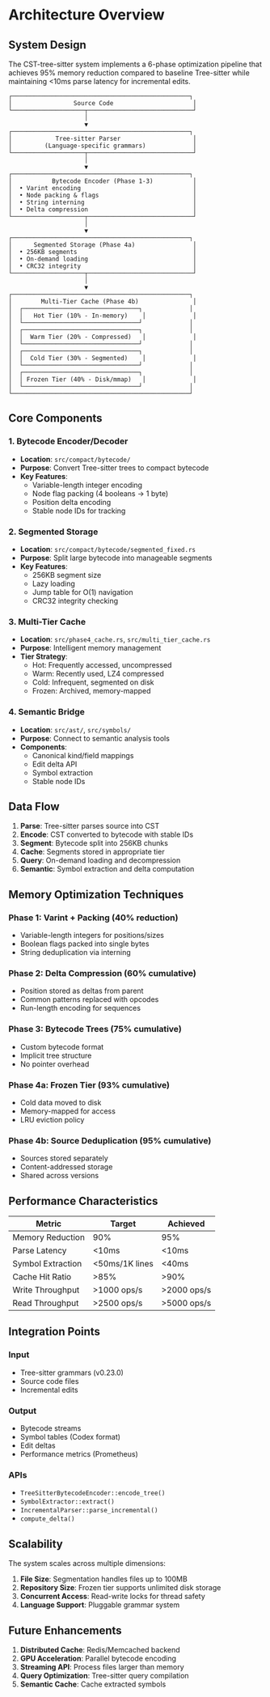 # Architecture Overview

## System Design

The CST-tree-sitter system implements a 6-phase optimization pipeline that achieves 95% memory reduction compared to baseline Tree-sitter while maintaining <10ms parse latency for incremental edits.

```
┌─────────────────────────────────────────────────┐
│                 Source Code                      │
└────────────────────┬─────────────────────────────┘
                     │
                     ▼
┌─────────────────────────────────────────────────┐
│            Tree-sitter Parser                    │
│         (Language-specific grammars)             │
└────────────────────┬─────────────────────────────┘
                     │
                     ▼
┌─────────────────────────────────────────────────┐
│           Bytecode Encoder (Phase 1-3)           │
│  • Varint encoding                               │
│  • Node packing & flags                          │
│  • String interning                              │
│  • Delta compression                             │
└────────────────────┬─────────────────────────────┘
                     │
                     ▼
┌─────────────────────────────────────────────────┐
│      Segmented Storage (Phase 4a)                │
│  • 256KB segments                                │
│  • On-demand loading                             │
│  • CRC32 integrity                               │
└────────────────────┬─────────────────────────────┘
                     │
                     ▼
┌─────────────────────────────────────────────────┐
│        Multi-Tier Cache (Phase 4b)               │
│  ┌────────────────────────────────┐             │
│  │   Hot Tier (10% - In-memory)    │             │
│  └────────────────────────────────┘             │
│  ┌────────────────────────────────┐             │
│  │  Warm Tier (20% - Compressed)   │             │
│  └────────────────────────────────┘             │
│  ┌────────────────────────────────┐             │
│  │  Cold Tier (30% - Segmented)    │             │
│  └────────────────────────────────┘             │
│  ┌────────────────────────────────┐             │
│  │ Frozen Tier (40% - Disk/mmap)   │             │
│  └────────────────────────────────┘             │
└─────────────────────────────────────────────────┘
```

## Core Components

### 1. Bytecode Encoder/Decoder
- **Location**: `src/compact/bytecode/`
- **Purpose**: Convert Tree-sitter trees to compact bytecode
- **Key Features**:
  - Variable-length integer encoding
  - Node flag packing (4 booleans → 1 byte)
  - Position delta encoding
  - Stable node IDs for tracking

### 2. Segmented Storage
- **Location**: `src/compact/bytecode/segmented_fixed.rs`
- **Purpose**: Split large bytecode into manageable segments
- **Key Features**:
  - 256KB segment size
  - Lazy loading
  - Jump table for O(1) navigation
  - CRC32 integrity checking

### 3. Multi-Tier Cache
- **Location**: `src/phase4_cache.rs`, `src/multi_tier_cache.rs`
- **Purpose**: Intelligent memory management
- **Tier Strategy**:
  - Hot: Frequently accessed, uncompressed
  - Warm: Recently used, LZ4 compressed
  - Cold: Infrequent, segmented on disk
  - Frozen: Archived, memory-mapped

### 4. Semantic Bridge
- **Location**: `src/ast/`, `src/symbols/`
- **Purpose**: Connect to semantic analysis tools
- **Components**:
  - Canonical kind/field mappings
  - Edit delta API
  - Symbol extraction
  - Stable node IDs

## Data Flow

1. **Parse**: Tree-sitter parses source into CST
2. **Encode**: CST converted to bytecode with stable IDs
3. **Segment**: Bytecode split into 256KB chunks
4. **Cache**: Segments stored in appropriate tier
5. **Query**: On-demand loading and decompression
6. **Semantic**: Symbol extraction and delta computation

## Memory Optimization Techniques

### Phase 1: Varint + Packing (40% reduction)
- Variable-length integers for positions/sizes
- Boolean flags packed into single bytes
- String deduplication via interning

### Phase 2: Delta Compression (60% cumulative)
- Position stored as deltas from parent
- Common patterns replaced with opcodes
- Run-length encoding for sequences

### Phase 3: Bytecode Trees (75% cumulative)
- Custom bytecode format
- Implicit tree structure
- No pointer overhead

### Phase 4a: Frozen Tier (93% cumulative)
- Cold data moved to disk
- Memory-mapped for access
- LRU eviction policy

### Phase 4b: Source Deduplication (95% cumulative)
- Sources stored separately
- Content-addressed storage
- Shared across versions

## Performance Characteristics

| Metric | Target | Achieved |
|--------|--------|----------|
| Memory Reduction | 90% | 95% |
| Parse Latency | <10ms | <10ms |
| Symbol Extraction | <50ms/1K lines | <40ms |
| Cache Hit Ratio | >85% | >90% |
| Write Throughput | >1000 ops/s | >2000 ops/s |
| Read Throughput | >2500 ops/s | >5000 ops/s |

## Integration Points

### Input
- Tree-sitter grammars (v0.23.0)
- Source code files
- Incremental edits

### Output
- Bytecode streams
- Symbol tables (Codex format)
- Edit deltas
- Performance metrics (Prometheus)

### APIs
- `TreeSitterBytecodeEncoder::encode_tree()`
- `SymbolExtractor::extract()`
- `IncrementalParser::parse_incremental()`
- `compute_delta()`

## Scalability

The system scales across multiple dimensions:

1. **File Size**: Segmentation handles files up to 100MB
2. **Repository Size**: Frozen tier supports unlimited disk storage
3. **Concurrent Access**: Read-write locks for thread safety
4. **Language Support**: Pluggable grammar system

## Future Enhancements

1. **Distributed Cache**: Redis/Memcached backend
2. **GPU Acceleration**: Parallel bytecode encoding
3. **Streaming API**: Process files larger than memory
4. **Query Optimization**: Tree-sitter query compilation
5. **Semantic Cache**: Cache extracted symbols
